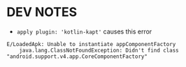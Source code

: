 # DEV NOTES

- `apply plugin: 'kotlin-kapt'` causes  this error
```
E/LoadedApk: Unable to instantiate appComponentFactory
    java.lang.ClassNotFoundException: Didn't find class "android.support.v4.app.CoreComponentFactory"
```